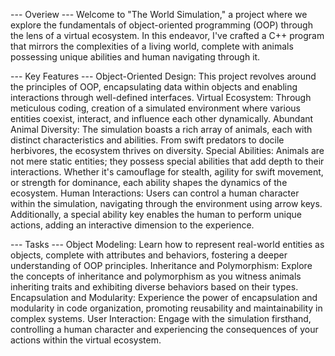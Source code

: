 --- Overiew ---
Welcome to "The World Simulation," a project where we explore the fundamentals of object-oriented programming (OOP) through the lens of a virtual ecosystem. In this endeavor, I've crafted a C++ program that mirrors the complexities of a living world, complete with animals possessing unique abilities and human navigating through it.

--- Key Features --- 
Object-Oriented Design: This project revolves around the principles of OOP, encapsulating data within objects and enabling interactions through well-defined interfaces.
Virtual Ecosystem: Through meticulous coding, creation of a simulated environment where various entities coexist, interact, and influence each other dynamically.
Abundant Animal Diversity: The simulation boasts a rich array of animals, each with distinct characteristics and abilities. From swift predators to docile herbivores, the ecosystem thrives on diversity.
Special Abilities: Animals are not mere static entities; they possess special abilities that add depth to their interactions. Whether it's camouflage for stealth, agility for swift movement, or strength for dominance, each ability shapes the dynamics of the ecosystem.
Human Interactions: Users can control a human character within the simulation, navigating through the environment using arrow keys. Additionally, a special ability key enables the human to perform unique actions, adding an interactive dimension to the experience.

--- Tasks --- 
Object Modeling: Learn how to represent real-world entities as objects, complete with attributes and behaviors, fostering a deeper understanding of OOP principles.
Inheritance and Polymorphism: Explore the concepts of inheritance and polymorphism as you witness animals inheriting traits and exhibiting diverse behaviors based on their types.
Encapsulation and Modularity: Experience the power of encapsulation and modularity in code organization, promoting reusability and maintainability in complex systems.
User Interaction: Engage with the simulation firsthand, controlling a human character and experiencing the consequences of your actions within the virtual ecosystem.
